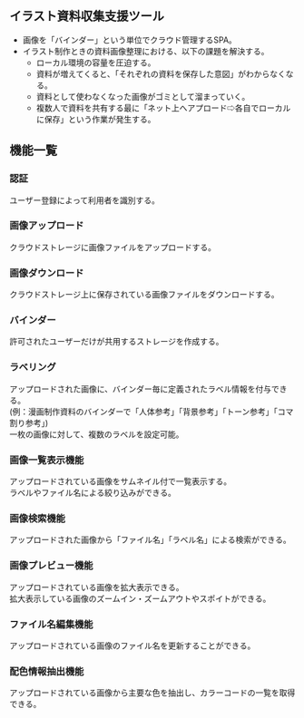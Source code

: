 ## イラスト資料収集支援ツール
 -  画像を「バインダー」という単位でクラウド管理するSPA。  
 - イラスト制作ときの資料画像整理における、以下の課題を解決する。  
    - ローカル環境の容量を圧迫する。  
    - 資料が増えてくると、「それぞれの資料を保存した意図」がわからなくなる。  
    - 資料として使わなくなった画像がゴミとして溜まっていく。  
    - 複数人で資料を共有する最に「ネット上へアプロード⇨各自でローカルに保存」という作業が発生する。

## 機能一覧

### 認証
ユーザー登録によって利用者を識別する。

### 画像アップロード
クラウドストレージに画像ファイルをアップロードする。

### 画像ダウンロード
クラウドストレージ上に保存されている画像ファイルをダウンロードする。

### バインダー
許可されたユーザーだけが共用するストレージを作成する。

### ラベリング
アップロードされた画像に、バインダー毎に定義されたラベル情報を付与できる。  
(例：漫画制作資料のバインダーで「人体参考」「背景参考」「トーン参考」「コマ割り参考」)  
一枚の画像に対して、複数のラベルを設定可能。  

### 画像一覧表示機能  
アップロードされている画像をサムネイル付で一覧表示する。  
ラベルやファイル名による絞り込みができる。  

### 画像検索機能
アップロードされた画像から「ファイル名」「ラベル名」による検索ができる。  

### 画像プレビュー機能  
アップロードされている画像を拡大表示できる。  
拡大表示している画像のズームイン・ズームアウトやスポイトができる。  

### ファイル名編集機能
アップロードされている画像のファイル名を更新することができる。

### 配色情報抽出機能
アップロードされている画像から主要な色を抽出し、カラーコードの一覧を取得できる。